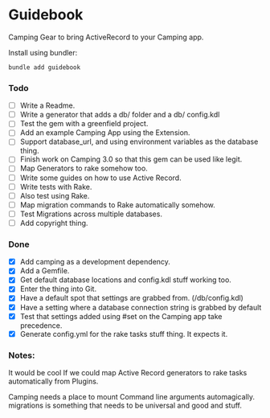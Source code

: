 # Guidebook

Camping Gear to bring ActiveRecord to your Camping app.

Install using bundler:
```bash
bundle add guidebook
```



### Todo
- [ ] Write a Readme.
- [ ] Write a generator that adds a db/ folder and a db/ config.kdl
- [ ] Test the gem with a greenfield project.
- [ ] Add an example Camping App using the Extension.
- [ ] Support database_url, and using environment variables as the database thing.
- [ ] Finish work on Camping 3.0 so that this gem can be used like legit.
- [ ] Map Generators to rake somehow too.
- [ ] Write some guides on how to use Active Record.
- [ ] Write tests with Rake.
- [ ] Also test using Rake.
- [ ] Map migration commands to Rake automatically somehow.
- [ ] Test Migrations across multiple databases.
- [ ] Add copyright thing.

### Done
- [x] Add camping as a development dependency.
- [x] Add a Gemfile.
- [x] Get default database locations and config.kdl stuff working too.
- [x] Enter the thing into Git.
- [x] Have a default spot that settings are grabbed from. (/db/config.kdl)
- [x] Have a setting where a database connection string is grabbed by default
- [x] Test that settings added using #set on the Camping app take precedence.
- [x] Generate config.yml for the rake tasks stuff thing. It expects it.

### Notes:
It would be cool If we could map Active Record generators to rake tasks automatically from Plugins.

Camping needs a place to mount Command line arguments automagically. migrations is something that needs to be universal and good and stuff.
